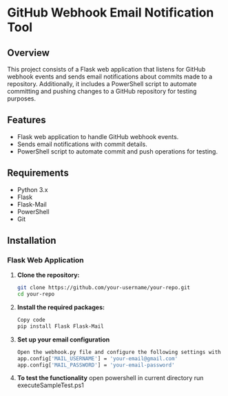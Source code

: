 # GitHub Webhook Email Notification Tool

## Overview

This project consists of a Flask web application that listens for GitHub webhook events and sends email notifications about commits made to a repository. Additionally, it includes a PowerShell script to automate committing and pushing changes to a GitHub repository for testing purposes.

## Features

- Flask web application to handle GitHub webhook events.
- Sends email notifications with commit details.
- PowerShell script to automate commit and push operations for testing.

## Requirements

- Python 3.x
- Flask
- Flask-Mail
- PowerShell
- Git

## Installation

### Flask Web Application

1. **Clone the repository:**

   ```sh
   git clone https://github.com/your-username/your-repo.git
   cd your-repo
2. **Install the required packages:**
    
    ```sh
    Copy code
    pip install Flask Flask-Mail

3. **Set up your email configuration**
    
    ```sh
    Open the webhook.py file and configure the following settings with your email credentials:
    app.config['MAIL_USERNAME'] = 'your-email@gmail.com'
    app.config['MAIL_PASSWORD'] = 'your-email-password'

4. **To test the functionality**
    open powershell in current directory run executeSampleTest.ps1